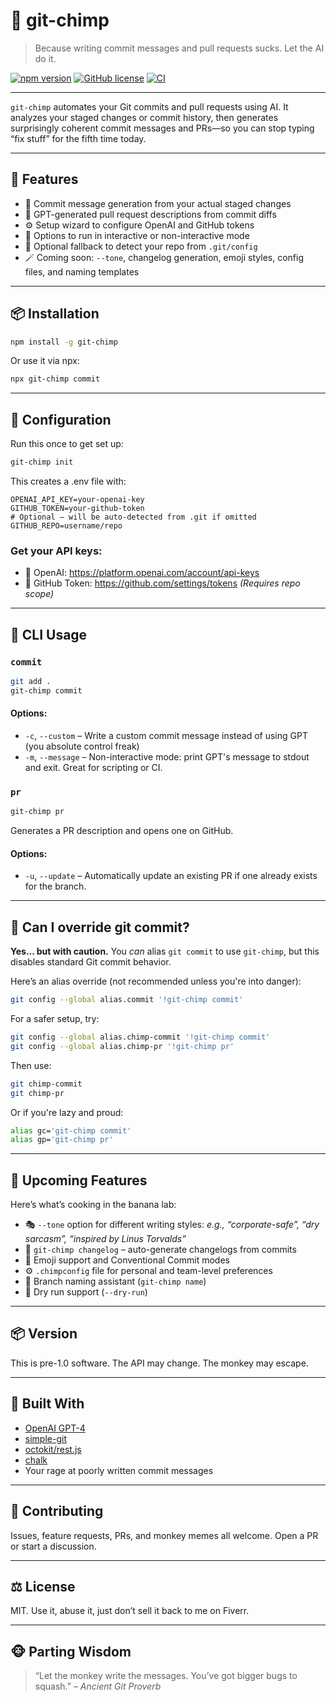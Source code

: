 # 🐒 git-chimp

> Because writing commit messages and pull requests sucks. Let the AI do it.

[![npm version](https://img.shields.io/npm/v/git-chimp)](https://www.npmjs.com/package/git-chimp)
[![GitHub license](https://img.shields.io/github/license/MarkRabey/git-chimp)](https://github.com/MarkRabey/git-chimp/blob/main/LICENSE)
[![CI](https://img.shields.io/github/actions/workflow/status/MarkRabey/git-chimp/ci.yml)](https://github.com/MarkRabey/git-chimp/actions)

---

`git-chimp` automates your Git commits and pull requests using AI. It analyzes your staged changes or commit history, then generates surprisingly coherent commit messages and PRs—so you can stop typing “fix stuff” for the fifth time today.

---

## 🧠 Features

- 🧵 Commit message generation from your actual staged changes
- 🚀 GPT-generated pull request descriptions from commit diffs
- ⚙️ Setup wizard to configure OpenAI and GitHub tokens
- 🧃 Options to run in interactive or non-interactive mode
- 🫣 Optional fallback to detect your repo from `.git/config`
- 🪄 Coming soon: `--tone`, changelog generation, emoji styles, config files, and naming templates

---

## 📦 Installation

```bash
npm install -g git-chimp
```

Or use it via npx:

```bash
npx git-chimp commit
```

---

## 🔧 Configuration

Run this once to get set up:
```bash
git-chimp init
```

This creates a .env file with:
```env
OPENAI_API_KEY=your-openai-key
GITHUB_TOKEN=your-github-token
# Optional – will be auto-detected from .git if omitted
GITHUB_REPO=username/repo
```

### Get your API keys:
- 🧠 OpenAI: https://platform.openai.com/account/api-keys
- 🐙 GitHub Token: https://github.com/settings/tokens *(Requires repo scope)*

---

## 🧪 CLI Usage

### `commit`

```bash
git add .
git-chimp commit
```

#### Options:
- `-c`, `--custom` – Write a custom commit message instead of using GPT (you absolute control freak)
- `-m`, `--message` – Non-interactive mode: print GPT's message to stdout and exit. Great for scripting or CI.

### `pr`

```bash
git-chimp pr
```
Generates a PR description and opens one on GitHub.

#### Options:
- `-u`, `--update` – Automatically update an existing PR if one already exists for the branch.

---

## 🧨 Can I override git commit?
**Yes... but with caution.** You *can* alias `git commit` to use `git-chimp`, but this disables standard Git commit behavior.

Here’s an alias override (not recommended unless you're into danger):

```bash
git config --global alias.commit '!git-chimp commit'
```

For a safer setup, try:

```bash
git config --global alias.chimp-commit '!git-chimp commit'
git config --global alias.chimp-pr '!git-chimp pr'
```

Then use:

```bash
git chimp-commit
git chimp-pr
```

Or if you're lazy and proud:

```bash
alias gc='git-chimp commit'
alias gp='git-chimp pr'
```

---

## 🧪 Upcoming Features
Here’s what’s cooking in the banana lab:

- 🎭 `--tone` option for different writing styles: *e.g., “corporate-safe”, “dry sarcasm”, “inspired by Linus Torvalds”*
- 📓 `git-chimp changelog` – auto-generate changelogs from commits
- 🍿 Emoji support and Conventional Commit modes
- ⚙️ `.chimpconfig` file for personal and team-level preferences
- 🔀 Branch naming assistant (`git-chimp name`)
- 🧪 Dry run support (`--dry-run`)

---

## 📦 Version
This is pre-1.0 software. The API may change. The monkey may escape.

___

## 🧠 Built With

- [OpenAI GPT-4](https://platform.openai.com/docs)
- [simple-git](https://github.com/steveukx/git-js)
- [octokit/rest.js](https://github.com/octokit/rest.js)
- [chalk](https://github.com/chalk/chalk)
- Your rage at poorly written commit messages

---

## 🐛 Contributing
Issues, feature requests, PRs, and monkey memes all welcome. Open a PR or start a discussion.

---

## ⚖️ License
MIT. Use it, abuse it, just don’t sell it back to me on Fiverr.

---

## 🐵 Parting Wisdom
> “Let the monkey write the messages. You’ve got bigger bugs to squash.”
> *– Ancient Git Proverb*

